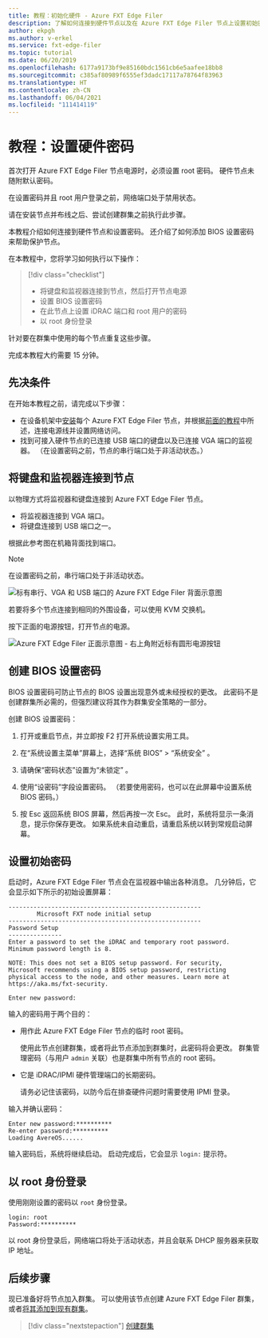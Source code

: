 ```yaml
---
title: 教程：初始化硬件 - Azure FXT Edge Filer
description: 了解如何连接到硬件节点以及在 Azure FXT Edge Filer 节点上设置初始密码。
author: ekpgh
ms.author: v-erkel
ms.service: fxt-edge-filer
ms.topic: tutorial
ms.date: 06/20/2019
ms.openlocfilehash: 6177a9173bf9e85160bdc1561cb6e5aafee18bb8
ms.sourcegitcommit: c385af80989f6555ef3dadc17117a78764f83963
ms.translationtype: HT
ms.contentlocale: zh-CN
ms.lasthandoff: 06/04/2021
ms.locfileid: "111414119"
---
```

# <a name="tutorial-set-hardware-passwords"></a>教程：设置硬件密码

首次打开 Azure FXT Edge Filer 节点电源时，必须设置 root 密码。 硬件节点未随附默认密码。

在设置密码并且 root 用户登录之前，网络端口处于禁用状态。

请在安装节点并布线之后、尝试创建群集之前执行此步骤。

本教程介绍如何连接到硬件节点和设置密码。 还介绍了如何添加 BIOS 设置密码来帮助保护节点。

在本教程中，您将学习如何执行以下操作：

> [!div class="checklist"]
>
> * 将键盘和监视器连接到节点，然后打开节点电源
> * 设置 BIOS 设置密码
> * 在此节点上设置 iDRAC 端口和 root 用户的密码
> * 以 root 身份登录

针对要在群集中使用的每个节点重复这些步骤。

完成本教程大约需要 15 分钟。

## <a name="prerequisites"></a>先决条件

在开始本教程之前，请完成以下步骤：

* 在设备机架中[安装](install.md)每个 Azure FXT Edge Filer 节点，并根据[前面的教程](network-power.md)中所述，连接电源线并设置网络访问。
* 找到可接入硬件节点的已连接 USB 端口的键盘以及已连接 VGA 端口的监视器。 （在设置密码之前，节点的串行端口处于非活动状态。）

## <a name="connect-a-keyboard-and-monitor-to-the-node"></a>将键盘和监视器连接到节点

以物理方式将监视器和键盘连接到 Azure FXT Edge Filer 节点。

* 将监视器连接到 VGA 端口。
* 将键盘连接到 USB 端口之一。

根据此参考图在机箱背面找到端口。

> [!NOTE]
> 在设置密码之前，串行端口处于非活动状态。

![标有串行、VGA 和 USB 端口的 Azure FXT Edge Filer 背面示意图](media/fxt-back-serial-vga-usb.png)

若要将多个节点连接到相同的外围设备，可以使用 KVM 交换机。

按下正面的电源按钮，打开节点的电源。

![Azure FXT Edge Filer 正面示意图 - 右上角附近标有圆形电源按钮](media/fxt-front-annotated.png)

## <a name="create-a-bios-setup-password"></a>创建 BIOS 设置密码

BIOS 设置密码可防止节点的 BIOS 设置出现意外或未经授权的更改。 此密码不是创建群集所必需的，但强烈建议将其作为群集安全策略的一部分。

创建 BIOS 设置密码：

1. 打开或重启节点，并立即按 F2 打开系统设置实用工具。

1. 在“系统设置主菜单”屏幕上，选择“系统 BIOS” > “系统安全”  。

1. 请确保“密码状态”设置为“未锁定” 。

1. 使用“设密码”字段设置密码。 （若要使用密码，也可以在此屏幕中设置系统 BIOS 密码。）

1. 按 Esc 返回系统 BIOS 屏幕，然后再按一次 Esc。 此时，系统将显示一条消息，提示你保存更改。 如果系统未自动重启，请重启系统以转到常规启动屏幕。<!-- how to exit this mode/do you need to reboot to get to the initial setup screen? -->

## <a name="set-initial-passwords"></a>设置初始密码

启动时，Azure FXT Edge Filer 节点会在监视器中输出各种消息。 几分钟后，它会显示如下所示的初始设置屏幕：

```
------------------------------------------------------
        Microsoft FXT node initial setup
------------------------------------------------------
Password Setup
---------------
Enter a password to set the iDRAC and temporary root password.
Minimum password length is 8.

NOTE: This does not set a BIOS setup password. For security,
Microsoft recommends using a BIOS setup password, restricting
physical access to the node, and other measures. Learn more at
https://aka.ms/fxt-security.

Enter new password:

```

输入的密码用于两个目的：

* 用作此 Azure FXT Edge Filer 节点的临时 root 密码。

  使用此节点创建群集，或者将此节点添加到群集时，此密码将会更改。 群集管理密码（与用户 ``admin`` 关联）也是群集中所有节点的 root 密码。

* 它是 iDRAC/IPMI 硬件管理端口的长期密码。

  请务必记住该密码，以防今后在排查硬件问题时需要使用 IPMI 登录。

输入并确认密码：

```
Enter new password:**********
Re-enter password:**********
Loading AvereOS......
```

输入密码后，系统将继续启动。 启动完成后，它会显示 ``login:`` 提示符。

## <a name="sign-in-as-root"></a>以 root 身份登录

使用刚刚设置的密码以 ``root`` 身份登录。

```
login: root
Password:**********
```

以 root 身份登录后，网络端口将处于活动状态，并且会联系 DHCP 服务器来获取 IP 地址。

## <a name="next-steps"></a>后续步骤

现已准备好将节点加入群集。 可以使用该节点创建 Azure FXT Edge Filer 群集，或者[将其添加到现有群集](add-nodes.md)。

> [!div class="nextstepaction"]
> [创建群集](cluster-create.md)
